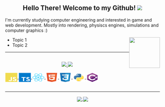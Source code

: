 <h2 align="center"> Hello There! Welcome to my Github! <img src="https://media.giphy.com/media/hvRJCLFzcasrR4ia7z/giphy.gif" width="30px"> </h2>

I'm currently studying computer engineering and interested in game and web development. Mostly into rendering, physiscs engines, simulations and computer graphics :)


<img align="right" src="https://media3.giphy.com/media/qQRfz2VfUbDeebczif/giphy.gif?cid=ecf05e47cy24qpjp0xfikzpoe3btqhabb9v47qzgzshrl7xv&rid=giphy.gif&ct=g" width="100" height="100" />

- Topic 1
- Topic 2

<hr>
</br>
<div align="center">
  <a href="https://github.com/rafaballerini">
  <img height="182em" src="https://github-readme-stats.vercel.app/api?username=nPr0nn&show_icons=true&theme=radical&line_height=27"/>
  <img height="182em" src="https://github-readme-stats.vercel.app/api/top-langs/?username=nPr0nn&theme=synthwave&layout=compact"/>
</div>
<div style="display: inline_block"><br>
  <img align="center" alt="Rafa-Js" height="30" width="40" src="https://raw.githubusercontent.com/devicons/devicon/master/icons/javascript/javascript-plain.svg">
  <img align="center" alt="Rafa-Ts" height="30" width="40" src="https://raw.githubusercontent.com/devicons/devicon/master/icons/typescript/typescript-plain.svg">
  <img align="center" alt="Rafa-React" height="30" width="40" src="https://raw.githubusercontent.com/devicons/devicon/master/icons/react/react-original.svg">
  <img align="center" alt="Rafa-HTML" height="30" width="40" src="https://raw.githubusercontent.com/devicons/devicon/master/icons/html5/html5-original.svg">
  <img align="center" alt="Rafa-CSS" height="30" width="40" src="https://raw.githubusercontent.com/devicons/devicon/master/icons/css3/css3-original.svg">
  <img align="center" alt="Rafa-Python" height="30" width="40" src="https://raw.githubusercontent.com/devicons/devicon/master/icons/python/python-original.svg">
  <img align="center" alt="Rafa-Csharp" height="30" width="40" src="https://raw.githubusercontent.com/devicons/devicon/master/icons/csharp/csharp-original.svg">
</div>
</br>
<hr>

<div align="center">
    <img align="center" src="https://github-readme-stats.vercel.app/api/pin/?username=nPr0nn&repo=lucasnogueira.github.io&theme=synthwave" height="130em" />
    <img align="center" src="https://github-readme-streak-stats.herokuapp.com?user=nPr0nn&theme=radical" height="150em"/>
</div>
